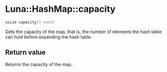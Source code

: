 # Luna::HashMap::capacity

```c++
usize capacity() const
```

Gets the capacity of the map, that is, the number of elements the hash table can hold before expanding the hash table. 



## Return value
Returns the capacity of the map. 

